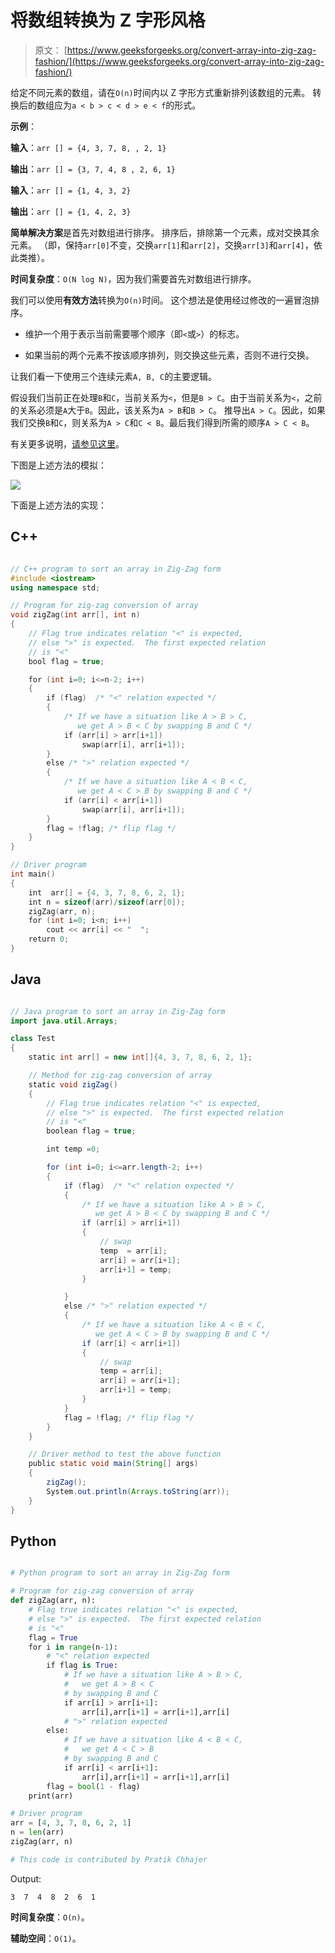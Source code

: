 # 将数组转换为 Z 字形风格

> 原文： [https://www.geeksforgeeks.org/convert-array-into-zig-zag-fashion/](https://www.geeksforgeeks.org/convert-array-into-zig-zag-fashion/)

给定不同元素的数组，请在`O(n)`时间内以 Z 字形方式重新排列该数组的元素。 转换后的数组应为`a < b > c < d > e < f`的形式。

**示例**：

**输入**：`arr [] = {4, 3, 7, 8, , 2, 1}`

**输出**：`arr [] = {3, 7, 4, 8 , 2, 6, 1}`

**输入**：`arr [] = {1, 4, 3, 2}`

**输出**：`arr [] = {1, 4, 2, 3}`



**简单解决方案**是首先对数组进行排序。 排序后，排除第一个元素，成对交换其余元素。 （即，保持`arr[0]`不变，交换`arr[1]`和`arr[2]`，交换`arr[3]`和`arr[4]`，依此类推）。

**时间复杂度**：`O(N log N)`，因为我们需要首先对数组进行排序。

我们可以使用**有效方法**转换为`O(n)`时间。 这个想法是使用经过修改的一遍冒泡排序。

*   维护一个用于表示当前需要哪个顺序（即`<`或`>`）的标志。

*   如果当前的两个元素不按该顺序排列，则交换这些元素，否则不进行交换。

让我们看一下使用三个连续元素`A, B, C`的主要逻辑。

假设我们当前正在处理`B`和`C`，当前关系为`<`，但是`B > C`。由于当前关系为`<`，之前的关系必须是`A`大于`B`。因此，该关系为`A > B`和`B > C`。 推导出`A > C`。因此，如果我们交换`B`和`C`，则关系为`A > C`和`C < B`。最后我们得到所需的顺序`A > C < B`。

有关更多说明，[请参见这里](http://geeksquiz.com/converting-an-array-of-integers-into-zig-zag-fashion/)。

下图是上述方法的模拟：

![](img/c5eafbd41691a7b19f82225e18f3e1a7.png)

下面是上述方法的实现：

## C++ 

```cpp

// C++ program to sort an array in Zig-Zag form 
#include <iostream> 
using namespace std; 

// Program for zig-zag conversion of array 
void zigZag(int arr[], int n) 
{ 
    // Flag true indicates relation "<" is expected, 
    // else ">" is expected.  The first expected relation 
    // is "<" 
    bool flag = true; 

    for (int i=0; i<=n-2; i++) 
    { 
        if (flag)  /* "<" relation expected */
        { 
            /* If we have a situation like A > B > C, 
               we get A > B < C by swapping B and C */
            if (arr[i] > arr[i+1]) 
                swap(arr[i], arr[i+1]); 
        } 
        else /* ">" relation expected */
        { 
            /* If we have a situation like A < B < C, 
               we get A < C > B by swapping B and C */
            if (arr[i] < arr[i+1]) 
                swap(arr[i], arr[i+1]); 
        } 
        flag = !flag; /* flip flag */
    } 
} 

// Driver program 
int main() 
{ 
    int  arr[] = {4, 3, 7, 8, 6, 2, 1}; 
    int n = sizeof(arr)/sizeof(arr[0]); 
    zigZag(arr, n); 
    for (int i=0; i<n; i++) 
        cout << arr[i] << "  "; 
    return 0; 
} 

```

## Java

```java

// Java program to sort an array in Zig-Zag form 
import java.util.Arrays; 

class Test 
{ 
    static int arr[] = new int[]{4, 3, 7, 8, 6, 2, 1}; 

    // Method for zig-zag conversion of array 
    static void zigZag() 
    { 
        // Flag true indicates relation "<" is expected, 
        // else ">" is expected.  The first expected relation 
        // is "<" 
        boolean flag = true; 

        int temp =0; 

        for (int i=0; i<=arr.length-2; i++) 
        { 
            if (flag)  /* "<" relation expected */
            { 
                /* If we have a situation like A > B > C, 
                   we get A > B < C by swapping B and C */
                if (arr[i] > arr[i+1]) 
                { 
                    // swap 
                    temp  = arr[i]; 
                    arr[i] = arr[i+1]; 
                    arr[i+1] = temp; 
                } 

            } 
            else /* ">" relation expected */
            { 
                /* If we have a situation like A < B < C, 
                   we get A < C > B by swapping B and C */
                if (arr[i] < arr[i+1]) 
                { 
                    // swap 
                    temp = arr[i]; 
                    arr[i] = arr[i+1]; 
                    arr[i+1] = temp; 
                } 
            } 
            flag = !flag; /* flip flag */
        } 
    } 

    // Driver method to test the above function 
    public static void main(String[] args)  
    { 
        zigZag(); 
        System.out.println(Arrays.toString(arr)); 
    } 
} 

```

## Python

```py

# Python program to sort an array in Zig-Zag form 

# Program for zig-zag conversion of array 
def zigZag(arr, n): 
    # Flag true indicates relation "<" is expected, 
    # else ">" is expected.  The first expected relation 
    # is "<" 
    flag = True
    for i in range(n-1): 
        # "<" relation expected 
        if flag is True: 
            # If we have a situation like A > B > C, 
            #   we get A > B < C  
            # by swapping B and C 
            if arr[i] > arr[i+1]: 
                arr[i],arr[i+1] = arr[i+1],arr[i] 
            # ">" relation expected 
        else: 
            # If we have a situation like A < B < C, 
            #   we get A < C > B 
            # by swapping B and C     
            if arr[i] < arr[i+1]: 
                arr[i],arr[i+1] = arr[i+1],arr[i] 
        flag = bool(1 - flag) 
    print(arr) 

# Driver program 
arr = [4, 3, 7, 8, 6, 2, 1] 
n = len(arr) 
zigZag(arr, n) 

# This code is contributed by Pratik Chhajer 

```

Output:

```
3  7  4  8  2  6  1 
```

**时间复杂度**：`O(n)`。

**辅助空间**：`O(1)`。

